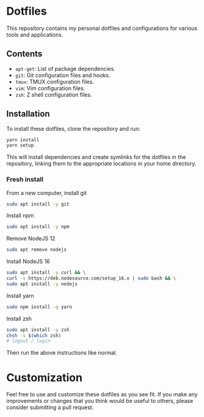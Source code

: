 # Dotfiles

This repository contains my personal dotfiles and configurations for various
tools and applications.

## Contents

- `apt-get`: List of package dependencies.
- `git`: Git configuration files and hooks.
- `tmux`: TMUX configuration files.
- `vim`: Vim configuration files.
- `zsh`: Z shell configuration files.

## Installation

To install these dotfiles, clone the repository and run:

```bash
yarn install
yarn setup
```

This will install dependencies and create symlinks for the dotfiles in the repository,
linking them to the appropriate locations in your home directory.

### Fresh install
From a new computer, install git
```bash
sudo apt install -y git
```

Install npm
```bash
sudo apt install -y npm
```

Remove NodeJS 12
```bash
sudo apt remove nodejs
```

Install NodeJS 16
```bash
sudo apt install -y curl && \
curl -s https://deb.nodesource.com/setup_16.x | sudo bash && \
sudo apt install -y nodejs
```

Install yarn
```bash
sudo npm install -g yarn
```

Install zsh
```bash
sudo apt install -y zsh
chsh -s $(which zsh)
# logout / login
```

Then run the above instructions like normal.
# Customization

Feel free to use and customize these dotfiles as you see fit. If you make any
improvements or changes that you think would be useful to others, please
consider submitting a pull request.
